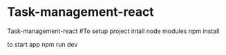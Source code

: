 # Task-management-react
Task-management-react
#To setup project
intall node modules
npm install

to start app
npm run dev


